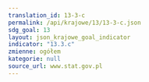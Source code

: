 ```yaml
---
translation_id: 13-3-c
permalink: /api/krajowe/13/13-3-c.json
sdg_goal: 13
layout: json_krajowe_goal_indicator
indicator: "13.3.c"
zmienne: ogółem
kategorie: null
source_url: www.stat.gov.pl
---
```

